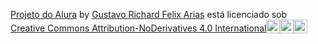 <p xmlns:cc="http://creativecommons.org/ns#" xmlns:dct="http://purl.org/dc/terms/"><a property="dct:title" rel="cc:attributionURL" href="https://juijiteiro.github.io/gu-js/">Projeto do Alura</a> by <a rel="cc:attributionURL dct:creator" property="cc:attributionName" href="https://www.instagram.com/guus_bjj/">Gustavo Richard Felix Arias</a> está licenciado sob <a href="https://creativecommons.org/licenses/by-nd/4.0/?ref=chooser-v1" target="_blank" rel="licença noopener noreferrer" style="display:inline-block;" >Creative Commons Attribution-NoDerivatives 4.0 International<img style="height:22px!important; margem-esquerda: 3px; vertical-align:text-bottom;" src="https://mirrors.creativecommons.org/presskit/icons/cc.svg?ref=chooser-v1" alt=""><img style="height:22px!important; margem-esquerda: 3px; vertical-align:text-bottom;" src="https://mirrors.creativecommons.org/presskit/icons/by.svg?ref=chooser-v1" alt=""><img style="height:22px!important; margem-esquerda: 3px; vertical-align:text-bottom;" src="https://mirrors.creativecommons.org/presskit/icons/nd.svg?ref=chooser-v1" alt=""></a></p>
